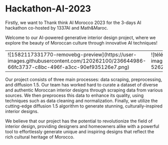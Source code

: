 # Hackathon-AI-2023
Firstly, we want to Thank think AI Morocco 2023 for the 3-days AI hackathon co-hosted by 1337AI and Math&amp;Maroc.

Welcome to our AI-powered generative interior design project, where we explore the beauty of Moroccan culture through innovative AI techniques!

<table>
  <tr>
    <td>![1582117331770-removebg-preview](https://user-images.githubusercontent.com/120262100/236644986-66fc3737-c8bc-496f-a3cc-90ef935126e7.png)
</td>
    <td>![téléchargement__3_-removebg-preview](https://user-images.githubusercontent.com/120262100/236645001-526270bb-8a9a-4033-b5bd-c43f0ad0f989.png)
</td>
  </tr>
</table>


Our project consists of three main processes: data scraping, preprocessing, and diffusion 1.5. Our team has worked hard to curate a dataset of diverse and authentic Moroccan interior designs through scraping data from various sources. We then preprocess this data to enhance its quality, using techniques such as data cleaning and normalization. Finally, we utilize the cutting-edge diffusion 1.5 algorithm to generate stunning, culturally-inspired interior designs.



We believe that our project has the potential to revolutionize the field of interior design, providing designers and homeowners alike with a powerful tool to effortlessly generate unique and inspiring designs that reflect the rich cultural heritage of Morocco.
